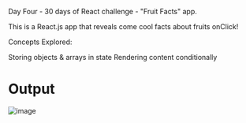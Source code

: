 Day Four - 30 days of React challenge - "Fruit Facts" app.

This is a React.js app that reveals come cool facts about fruits onClick!

Concepts Explored:

Storing objects & arrays in state
Rendering content conditionally

# Output 
![image](https://user-images.githubusercontent.com/81528176/235342958-f7241f33-458e-440d-b4e2-5f4a89e7051b.png)

